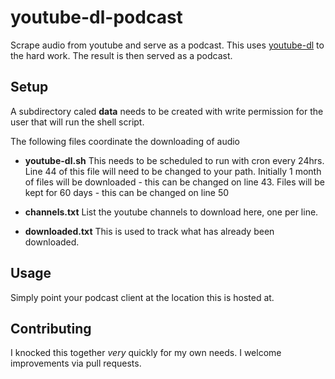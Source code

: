 # youtube-dl-podcast
Scrape audio from youtube and serve as a podcast.
This uses [youtube-dl](https://github.com/rg3/youtube-dl) to the hard work.  The result is then served as a podcast.

## Setup
A subdirectory caled **data** needs to be created with write permission for the user that will run the shell script.

The following files coordinate the downloading of audio
* **youtube-dl.sh**
This needs to be scheduled to run with cron every 24hrs.
Line 44 of this file will need to be changed to your path.
Initially 1 month of files will be downloaded - this can be changed on line 43.
Files will be kept for 60 days - this can be changed on line 50

* **channels.txt**
List the youtube channels to download here, one per line.
* **downloaded.txt**
This is used to track what has already been downloaded.

## Usage
Simply point your podcast client at the location this is hosted at.

## Contributing
I knocked this together *very* quickly for my own needs.  I welcome improvements via pull requests.
